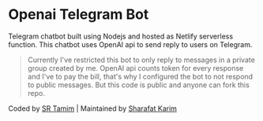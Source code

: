 # Openai Telegram Bot

Telegram chatbot built using Nodejs and hosted as Netlify serverless function. This chatbot uses OpenAI api to send reply to users on Telegram.

> Currently I've restricted this bot to only reply to messages in a private group created by me. OpenAI api counts token for every response and I've to pay the bill, that's why I configured the bot to not respond to public messages. But this code is public and anyone can fork this repo.



Coded by [SR Tamim](https://sr-tamim.vercel.app)
|
Maintained by [Sharafat Karim](https://github.com/SharafatKarim)
